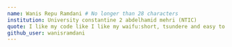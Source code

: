 ```yaml
---
name: Wanis Repu Ramdani # No longer than 28 characters
institution: University constantine 2 abdelhamid mehri (NTIC)
quote: I like my code like I like my waifu:short, tsundere and easy to read. # no longer than 100 characters
github_user: wanisramdani
---
```

